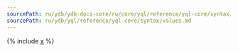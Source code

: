 ```yaml
---
sourcePath: ru/ydb/ydb-docs-core/ru/core/yql/reference/yql-core/syntax/values.md
sourcePath: ru/ydb/yql/reference/yql-core/syntax/values.md
---
```


{% include [x](_includes/values.md) %}

